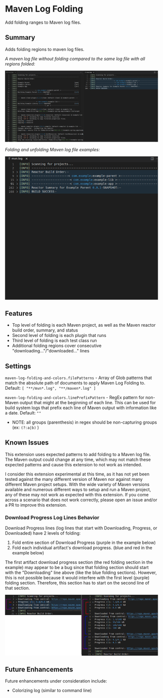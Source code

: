 # Maven Log Folding

Add folding ranges to Maven log files.

## Summary

Adds folding regions to maven log files.

*A maven log file without folding compared to the same log file with all regions folded:*

![](./images/example1.png)

*Folding and unfolding Maven log file examples:*

![](./images/example2.png)

## Features

- Top level of folding is each Maven project, as well as the Maven reactor build order, summary, and status
- Second level of folding is each plugin that runs
- Third level of folding is each test class run
- Additional folding regions cover consecutive "downloading..."/"downloaded..." lines

## Settings

`maven-log-folding-and-colors.filePatterns` - Array of Glob patterns that match the absolute path of documents to apply Maven Log Folding to.  Default: `[ "**/mvn*.log", "**/maven*.log" ]`

`maven-log-folding-and-colors.linePrefixPattern` - RegEx pattern for non-Maven output that might at the beginning of each line.  This can be used for build system logs that prefix each line of Maven output with information like a date.  Default: `""`
- NOTE: all groups (parenthesis) in regex should be non-capturing groups (ex: `(?:a|b)` )

## Known Issues

This extension uses expected patterns to add folding to a Maven log file.  The Maven output could change at any time, which may not match these expected patterns and cause this extension to not work as intended.

I consider this extension experimental at this time, as it has not yet been tested against the many different version of Maven nor against many different Maven project setups.  With the wide variety of Maven versions available and numerous different ways to setup and run a Maven project, any of these may not work as expected with this extension.  If you come across a scenario that does not work correctly, please open an issue and/or a PR to improve this extension.

### Download Progress Log Lines Behavior

Download Progress lines (log lines that start with Downloading, Progress, or Downloaded) have 2 levels of folding:

1. Fold entire section of Download Progress (purple in the example below)
2. Fold each individual artifact's download progress. (blue and red in the example below)

The first artifact download progress section (the red folding section in the example) may appear to be a bug since that folding section should start with the "Downloading" line above (like the blue folding sections).  However, this is not possible because it would interfere with the first level (purple) folding section.  Therefore, this section has to start on the second line of that section.

![](./images/download-progress-log-lines-folding-behavior.png)

## Future Enhancements

Future enhancements under consideration include:

- Colorizing log (similar to command line)
